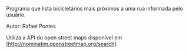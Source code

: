 Programa que lista bicicletários mais próximos a uma rua informada pelo usuário.

Autor: Rafael Pontes

Utiliza a API do open street maps disponível em [http://nominatim.openstreetmap.org/search].